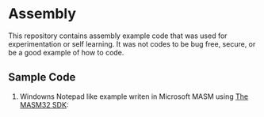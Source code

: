 # Assembly

This repository contains assembly example code that was used for experimentation or self learning. It was not codes to be bug free, secure, or be a good example of how to code.

## Sample Code
1. Windowns Notepad like example writen in Microsoft MASM using [The MASM32 SDK](https://masm32.com/): 
